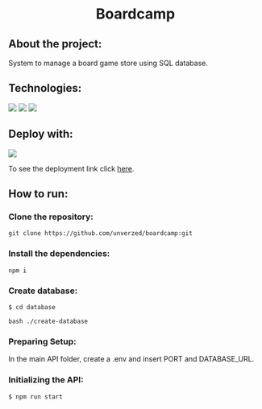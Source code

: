 <div align="center">
<h1>Boardcamp</h1>
</div>

<h2>About the project:</h2>
<p>System to manage a board game store using SQL database.</p>

<h2>Technologies:</h2>
<div align="left">
<img src="https://img.shields.io/badge/node.js-6DA55F?style=for-the-badge&logo=node.js&logoColor=white"/>
<img src="https://img.shields.io/badge/postgres-%23316192.svg?style=for-the-badge&logo=postgresql&logoColor=white"/>
<img src="https://img.shields.io/badge/javascript-%23323330.svg?style=for-the-badge&logo=javascript&logoColor=%23F7DF1E"/>

<h2>Deploy with:</h2>
<img src="https://img.shields.io/badge/heroku-%23430098.svg?style=for-the-badge&logo=heroku&logoColor=white"/>
<br>
<p>To see the deployment link click <a href="https://boardcamp-proj.herokuapp.com/">here</a>.
</div>

<h2>How to run:</h2>
<h3>Clone the repository:</h3>

```
git clone https://github.com/unverzed/boardcamp:git
```

<h3>Install the dependencies:</h3>

```
npm i
```
<h3>Create database:</h3>

```
$ cd database

bash ./create-database 
```

<h3>Preparing Setup:</h3>

<p>In the main API folder, create a .env and insert PORT and DATABASE_URL.</p>

<h3>Initializing the API:</h3>

```
$ npm run start
```

